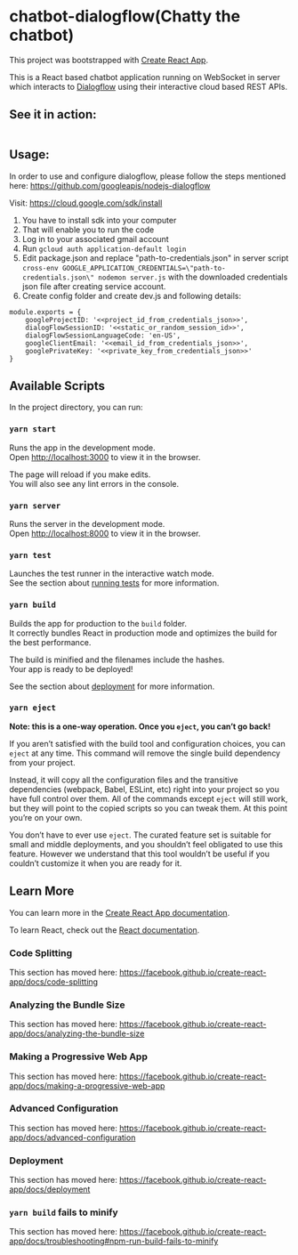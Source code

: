 chatbot-dialogflow(Chatty the chatbot)
===================================================

This project was bootstrapped with [Create React App](https://github.com/facebook/create-react-app).

This is a React based chatbot application running on WebSocket in server which interacts to [Dialogflow](https://dialogflow.cloud.google.com/) using their interactive cloud based REST APIs.

See it in action:
-----------------
![]()

Usage:
----------------

In order to use and configure dialogflow, please follow the steps mentioned here: https://github.com/googleapis/nodejs-dialogflow

Visit: https://cloud.google.com/sdk/install
1) You have to install sdk into your computer
2) That will enable you to run the code
3) Log in to your associated gmail account
4) Run `gcloud auth application-default login`
5) Edit package.json and replace "path-to-credentials.json" in server script `cross-env GOOGLE_APPLICATION_CREDENTIALS=\"path-to-credentials.json\" nodemon server.js` with the downloaded credentials json file after creating service account.
6) Create config folder and create dev.js and following details:

```
module.exports = {
    googleProjectID: '<<project_id_from_credentials_json>>',
    dialogFlowSessionID: '<<static_or_random_session_id>>',
    dialogFlowSessionLanguageCode: 'en-US',
    googleClientEmail: '<<email_id_from_credentials_json>>',
    googlePrivateKey: '<<private_key_from_credentials_json>>'
}
```


## Available Scripts

In the project directory, you can run:

### `yarn start`

Runs the app in the development mode.<br />
Open [http://localhost:3000](http://localhost:3000) to view it in the browser.

The page will reload if you make edits.<br />
You will also see any lint errors in the console.

### `yarn server`


Runs the server in the development mode.<br />
Open [http://localhost:8000](http://localhost:8000) to view it in the browser.

### `yarn test`

Launches the test runner in the interactive watch mode.<br />
See the section about [running tests](https://facebook.github.io/create-react-app/docs/running-tests) for more information.

### `yarn build`

Builds the app for production to the `build` folder.<br />
It correctly bundles React in production mode and optimizes the build for the best performance.

The build is minified and the filenames include the hashes.<br />
Your app is ready to be deployed!

See the section about [deployment](https://facebook.github.io/create-react-app/docs/deployment) for more information.

### `yarn eject`

**Note: this is a one-way operation. Once you `eject`, you can’t go back!**

If you aren’t satisfied with the build tool and configuration choices, you can `eject` at any time. This command will remove the single build dependency from your project.

Instead, it will copy all the configuration files and the transitive dependencies (webpack, Babel, ESLint, etc) right into your project so you have full control over them. All of the commands except `eject` will still work, but they will point to the copied scripts so you can tweak them. At this point you’re on your own.

You don’t have to ever use `eject`. The curated feature set is suitable for small and middle deployments, and you shouldn’t feel obligated to use this feature. However we understand that this tool wouldn’t be useful if you couldn’t customize it when you are ready for it.

## Learn More

You can learn more in the [Create React App documentation](https://facebook.github.io/create-react-app/docs/getting-started).

To learn React, check out the [React documentation](https://reactjs.org/).

### Code Splitting

This section has moved here: https://facebook.github.io/create-react-app/docs/code-splitting

### Analyzing the Bundle Size

This section has moved here: https://facebook.github.io/create-react-app/docs/analyzing-the-bundle-size

### Making a Progressive Web App

This section has moved here: https://facebook.github.io/create-react-app/docs/making-a-progressive-web-app

### Advanced Configuration

This section has moved here: https://facebook.github.io/create-react-app/docs/advanced-configuration

### Deployment

This section has moved here: https://facebook.github.io/create-react-app/docs/deployment

### `yarn build` fails to minify

This section has moved here: https://facebook.github.io/create-react-app/docs/troubleshooting#npm-run-build-fails-to-minify
